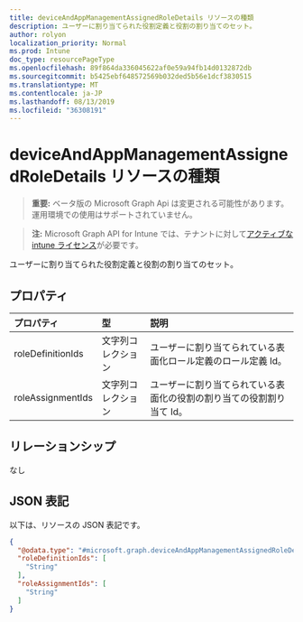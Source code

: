 ```yaml
---
title: deviceAndAppManagementAssignedRoleDetails リソースの種類
description: ユーザーに割り当てられた役割定義と役割の割り当てのセット。
author: rolyon
localization_priority: Normal
ms.prod: Intune
doc_type: resourcePageType
ms.openlocfilehash: 89f864da336045622af0e59a94fb14d0132872db
ms.sourcegitcommit: b5425ebf648572569b032ded5b56e1dcf3830515
ms.translationtype: MT
ms.contentlocale: ja-JP
ms.lasthandoff: 08/13/2019
ms.locfileid: "36308191"
---
```

# <a name="deviceandappmanagementassignedroledetails-resource-type"></a>deviceAndAppManagementAssignedRoleDetails リソースの種類

> **重要:** ベータ版の Microsoft Graph Api は変更される可能性があります。運用環境での使用はサポートされていません。

> **注:** Microsoft Graph API for Intune では、テナントに対して[アクティブな intune ライセンス](https://go.microsoft.com/fwlink/?linkid=839381)が必要です。

ユーザーに割り当てられた役割定義と役割の割り当てのセット。

## <a name="properties"></a>プロパティ
|プロパティ|型|説明|
|:---|:---|:---|
|roleDefinitionIds|文字列コレクション|ユーザーに割り当てられている表面化ロール定義のロール定義 Id。|
|roleAssignmentIds|文字列コレクション|ユーザーに割り当てられている表面化の役割の割り当ての役割割り当て Id。|

## <a name="relationships"></a>リレーションシップ
なし

## <a name="json-representation"></a>JSON 表記
以下は、リソースの JSON 表記です。
<!-- {
  "blockType": "resource",
  "@odata.type": "microsoft.graph.deviceAndAppManagementAssignedRoleDetails"
}
-->
``` json
{
  "@odata.type": "#microsoft.graph.deviceAndAppManagementAssignedRoleDetails",
  "roleDefinitionIds": [
    "String"
  ],
  "roleAssignmentIds": [
    "String"
  ]
}
```



